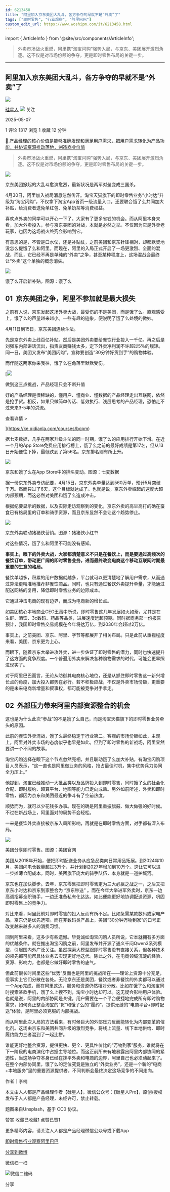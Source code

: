 ```yaml
---
id: 6213458
title: "阿里加入京东美团大乱斗，各方争夺的早就不是“外卖”了"
tags: ["即时零售", "行业观察", "阿里巴巴"]
custom_edit_url: https://www.woshipm.com/it/6213458.html
---
```

import { ArticleInfo } from '@site/src/components/ArticleInfo';

<ArticleInfo
    author="硅星人"
    authorLink="https://www.woshipm.com/u/1270617"
    published="2025-05-07"
    views={1317}
    comments={1}
    collects={1}
/>

> 外卖市场战火重燃，阿里携“淘宝闪购”强势入局，与京东、美团展开激烈角逐。这不仅是对市场份额的争夺，更是即时零售布局的关键一步。

---

## 阿里加入京东美团大乱斗，各方争夺的早就不是“外卖”了

[![](https://static.woshipm.com/pmadmin_avatar_20231007151843_7700.jpg?imageView2/1/w/72/h/72/q/100)](https://www.woshipm.com/u/1270617)

[硅星人](https://www.woshipm.com/u/1270617) ![](https://static.woshipm.com/tag/1122_1@2x.png) 关注

2025-05-07

1 评论 1317 浏览 1 收藏 12 分钟

[🔗 产品经理的核心价值是能够准确发现和满足用户需求，把用户需求转化为产品功能，并协调资源推动落地，创造商业价值](https://ke.qidianla.com/courses/90pm)

> 外卖市场战火重燃，阿里携“淘宝闪购”强势入局，与京东、美团展开激烈角逐。这不仅是对市场份额的争夺，更是即时零售布局的关键一步。

![](https://image.woshipm.com/2024/07/21/1112f876-475d-11ef-80e1-00163e142b65.png)

京东美团掀起的大乱斗愈演愈烈，最新状况是两军对垒变成三国杀。

4月30日，阿里加入战局消息忽然传开。淘宝天猫旗下的即时零售业务“小时达”升级为“淘宝闪购”，不仅拿下淘宝App首页一级流量入口，还要联合饿了么共同加大补贴，给消费者送免单红包、免单奶茶等消费权益。

喜欢点外卖的同学可以开心一下了。大家有了更多省钱的机会。而从阿里本身来看，加大外卖投入，参与京东美团的对战，本就是必然之举。不仅因为它是外卖老玩家，也因为这场战火终究会影响到它。

有意思的是，不管是口水仗，还是补贴仗，之前美团和京东针锋相对，却都默契地没怎么提饿了么和阿里。而现在，阿里的入局正式开启了一场更激烈、全面的混战，而且，它已经不再是单纯的“外卖”之争，甚至某种程度上，这场混战会最终让“外卖”这个单独的概念消失。

![](https://image.woshipm.com/2025/05/06/0d216716-2a51-11f0-892e-00163e09d72f.png)

饿了么开启新补贴。图源：饿了么

## 01  京东美团之争，阿里不参加就是最大损失

之前有人说，京东发起这场外卖大战，最受伤的不是美团，而是饿了么。直观感受上，饿了么的声量越来越小。一些有趣的迹象，便说明了饿了么处境的微妙。

4月11日到15日，京东美团连续斗法。

先是京东外卖上线百亿补贴。然后是美团外卖要给餐饮行业投入一千亿。再之后是刘强东内部讲话流出，指责友商赚钱太多，定下外卖净利润不许超过5%的规矩。同一日，美团又发布“美团闪购”，宣称要创造“30分钟好货到手”的购物体验。

而伴随这两家你来我往，饿了么在角落里默默受伤。

[![](https://image.woshipm.com/2023/07/27/1788a218-2c7f-11ee-b91f-00163e0b5ff3.png)

做到这三点挑战，产品经理只会不断升值

好的产品经理是很稀缺的，懂用户、懂商业、懂数据的产品经理走出互联网，依然是抢手货。相反，如果只做简单传话、低效执行、浅层思考的产品经理，恐怕走不过未来3-5年的洪流。

查看详情 >

](https://ke.qidianla.com/courses/bcpm)

据七麦数据，几乎在两家升级斗法的同一时期，饿了么的应用排行开始下滑。在近一个月的App Store免费应用排行榜上，饿了么之前的最好成绩是第17名，但从13日开始便往下掉，最低跌到了第56名。京东排名则有所上升。

![](https://image.woshipm.com/2025/05/06/0dffe3d8-2a51-11f0-892e-00163e09d72f.png)

京东和饿了么在App Store中的排名变动。图源：七麦数据

据一份京东外卖专访纪要，4月15日，京东外卖单量达到560万单，预计5月突破千万。然而只过了6天，这个目标就达成了。也就是说，京东外卖崛起的速度大超内部预期，而这必然对美团和饿了么造成冲击。

根据纪要显示的数据，以及实际走访观察到的变化，京东外卖的高举高打的确在蚕食已有格局里的订单和骑手资源，而且京东显然不会让这个趋势停止。

![](https://image.woshipm.com/2025/05/06/0ebef2fa-2a51-11f0-892e-00163e09d72f.png)

京东外卖联动猪猪侠营销。图源：猪猪侠小红书

对这些情况，饿了么和阿里不可能没有感知。

**事实上，眼下的外卖大战，大家都清楚意义不只是在餐饮上，而是要通过高频次的餐饮订单，带动更广阔的即时零售业务，进而最终改变电商这个移动互联网时期最重要的生意的格局。**

餐饮单越多，积累的用户数据就越多，平台就可以更清楚地了解用户需求，从而通过算法更精准地推荐非餐饮商品。同时，也只有通过餐饮外卖提升单量，才能通过配送网络的复用，降低即时零售业务的边际成本。

它通过冲击电商的现有边界，而成为电商新的增长点。

如美团核心本地商业CEO王莆中所说，即时零售这几年发展如火如荼，尤其是在生鲜、酒饮、3c数码、药品等品类，进展速度远超预期。同时据商务部一份报告预计，我国即时零售交易规模在今年将达万亿，到2030年会超过2万亿。

事实上，之前美团、京东、阿里、字节等都展开了相关布局。只是此前从重视程度来看，美团、京东更为上心。

而眼下，随着京东大举进攻外卖，进一步佐证了即时零售的潜力，同时也快速提升了这方面的竞争烈度。一个普遍用外卖来解决各种购物需求的时代，可能会更早照进现实了。

对于阿里巴巴而言，无论从防御其电商核心地位，还是从抓住即时零售这一新兴增长点的角度，加大投入都势在必行。若不积极应战，不仅是外卖市场份额，更重要的是未来电商新增量和叙事权，都可能被竞争对手拿走。

## 02  外部压力带来阿里内部资源整合的机会

这也是为什么此次“参战”的不是饿了么自己，而是淘宝天猫旗下的即时零售业务牵头的原因。

此前的餐饮外卖混战，饿了么最终稳定于行业第二。客观的市场份额如此，主观上，阿里对外卖市场的态度似乎也早是如此。但到了即时零售的新战场，阿里显然要讲一个不同的故事。

淘宝闪购选择在眼下这个节点忽然亮相，并且联动饿了么加大补贴，有淘宝闪购项目人员表示，“这一直也是阿里做业务的风格，抢占最佳时机，集中优势兵力协同全力压上。”

他提到，淘宝已经推动一大批品类以及品牌投入到即时零售，同时饿了么的社会化仓配、即时履约、超算平台、地图等能力已走向成熟。另外如前所述，外卖和即时零售，都因为京东和美团最近的争斗有了空前热度。

顺势而为，就可以少花钱多办事。现在的确是阿里重振旗鼓、做大做强的好时候。不过在新战场上，阿里面对的局势不会轻松。

一来是餐饮外卖直接被京东入局所影响，再就是在即时零售方面，对手都有深入布局。

![](https://image.woshipm.com/2025/05/06/0fa26d00-2a51-11f0-892e-00163e09d72f.png)

美团分享即时零售。图源：美团官网

美团从2018年开始，便把即时配送业务从应急品类向日常用品拓展。到2024年10月，美团闪电仓数量超过3万个，并计划到2027年增加到10万个。这让它可以进一步摊薄仓配成本。同时，美团旗下庞大的骑手队伍，本身就是一道护城河。

京东也在加快脚步。去年，京东零售把即时零售定为三大必赢之战之一，之后又把京东小时达和京东到家整合为 “京东秒送” 。而在今年大举进军外卖时，京东一边高调招募全职骑手，一边还准备私有化达达。如此便能更好地协调配送资源，巩固即时零售上的竞争力。

对比来看，阿里此前对即时零售的投入反而有所不足。比如急需某款数码或家电产品，京东仍是优先选项。而在非数码类产品上，美团“30分钟万物到家”的口号正改变越来越多人的消费习惯。

回到阿里来看，这多少有些遗憾。毕竟诚如淘宝闪购人员所说，它本就拥有多方面的优越条件。就在推出淘宝闪购之前，阿里发布并开源了通义千问Qwen3系列模型，引起国内外广泛关注。虽然探索大模型跟即时零售没有直接关系，但各种技术的领先都可能帮具体业务去实现更好地迭代。除此之外，在电商领域沉淀的经验、资源、影响力，也都是它做好即时零售的底气。

但此前很长时间里这些“优势”反而也是阿里的挑战所在——理论上资源十分充足，但事实上它们分散在各处。无论京东还是美团，餐饮或者非餐饮的外卖都可以通过一个App完成，而在阿里这边，服务和资源仍然相对分散。比如在饿了么和淘宝同时搜索某款手机，饿了么上搜不到，淘宝小时达却可以。这无疑会影响用户体验。也就是说，阿里的内部协同是关键。用户需要在一个平台便捷地完成所有即时购物需求，如何真正整合淘宝的“货”和饿了么的“履约”，提供无缝的“电商平台+即时配送”体验，是阿里必须克服的内部挑战。

而从阿里此次入局的方法看来，有时候巨大的外部压力反而能转化为内部变革的催化剂。这场由京东和美团共同升级的激烈竞争，将线上流量、线下本地供给、即时履约能力三者混到了一起比拼。

谁能更好地整合资源，提供更快、更全、更具性价比的“万物到家”服务，谁就将在下一阶段的电商演化中占据主导地位。而这正前所未有地暴露出阿里内部协同的紧迫性，当这场争夺本身已经在抹平外卖和电商的边界，阿里自己也必须动起来了。在整个内部协同里，饿了么的定位究竟是独立的“外卖业务”，还是一个新的“电商+本地服务”里的重要资源提供者，不同判断会最终决定这场竞争的不同走向。

作者｜李楠

本文由人人都是产品经理作者【硅星人】，微信公众号：【硅星人Pro】，原创/授权 发布于人人都是产品经理，未经许可，禁止转载。

题图来自Unsplash，基于 CC0 协议。

赞赏 收藏已收藏1 点赞已赞1

更多精彩内容，请关注人人都是产品经理微信公众号或下载App

[即时零售](https://www.woshipm.com/tag/%e5%8d%b3%e6%97%b6%e9%9b%b6%e5%94%ae)[行业观察](https://www.woshipm.com/tag/%e8%a1%8c%e4%b8%9a%e8%a7%82%e5%af%9f)[阿里巴巴](https://www.woshipm.com/tag/%e9%98%bf%e9%87%8c%e5%b7%b4%e5%b7%b4)

[分享到微博](https://service.weibo.com/share/share.php?appkey=2775287854&title=阿里加入京东美团大乱斗，各方争夺的早就不是“外卖”了&url=https://www.woshipm.com/it/6213458.html&pic=https://image.woshipm.com/2024/07/21/1112f876-475d-11ef-80e1-00163e142b65.png)

微信扫一扫

![微信二维码](https://api.pwmqr.com/qrcode/create/?url=https://www.woshipm.com/it/6213458.html)

分享